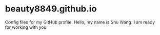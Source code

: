 # beauty8849.github.io
Config files for my GitHub profile.
Hello, my name is Shu Wang. I am ready for working with you
